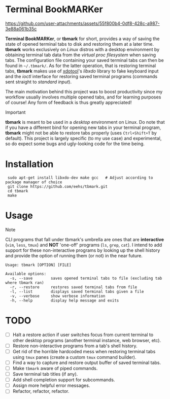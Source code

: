 Terminal BookMARKer
===================

https://github.com/user-attachments/assets/55f800b4-0df8-428c-a987-3e88a061b35c

**Terminal BookMARKer**, or **tbmark** for short, provides a way of saving the state of opened terminal tabs to disk and restoring them at a later time. **tbmark** works exclusively on *Linux* distros with a desktop environment by obtaining terminal tab data from the *virtual proc filesystem* when saving tabs. The configuration file containing your saved terminal tabs can then be found in `~/.tbmark/`. As for the latter operation, that is restoring terminal tabs, **tbmark** makes use of [xdotool](https://github.com/jordansissel/xdotool)'s *libxdo* library to fake keyboard input and the *ioctl* interface for restoring saved terminal programs (commands sent straight to *standard input*). 

The main motivation behind this project was to boost productivity since my workflow usually involves multiple opened tabs, and for learning purposes of course! Any form of feedback is thus greatly appreciated!

> [!IMPORTANT]
> **tbmark** is meant to be used in a *desktop* environment on Linux. Do note that if you have a different bind for opening new tabs in your terminal program, **tbmark** might not be able to restore tabs properly (uses `Ctrl+Shift+T` by default). This project is largely specific (to my use case) and experimental, so do expect some bugs and ugly-looking code for the time being.

Installation
============
```
 sudo apt-get install libxdo-dev make gcc   # Adjust according to package manager of choice
 git clone https://github.com/eehs/tbmark.git
 cd tbmark
 make
```

Usage
=====
> [!NOTE]
> CLI programs that fall under tbmark's umbrella are ones that are **interactive** (`vim`, `less`, `tmux`) and **NOT** 'one-off' programs (`ls`, `grep`, `cat`). I intend to add support for these non-interactive programs by looking up the shell history and provide the option of running them (or not) in the near future.

```
Usage: tbmark [OPTION] [FILE]

Available options:
  -s, --save        saves opened terminal tabs to file (excluding tab where tbmark ran)
  -r, --restore     restores saved terminal tabs from file
  -l, --list        displays saved terminal tabs given a file
  -v, --verbose     show verbose information
  -h, --help        display help message and exits
```

TODO
====
- [ ] Halt a restore action if user switches focus from current terminal to other desktop programs (another terminal instance, web browser, etc).
- [ ] Restore non-interactive programs from a tab's shell history.
- [ ] Get rid of the horrible hardcoded mess when restoring terminal tabs using `tmux` panes (create a custom `tmux` command builder).
- [ ] Find a way to capture and restore output buffer of saved terminal tabs.
- [ ] Make `tbmark` aware of piped commands.
- [ ] Save terminal tab titles (if any).
- [ ] Add shell completion support for subcommands.
- [ ] Assign more helpful error messages.
- [ ] Refactor, refactor, refactor.
